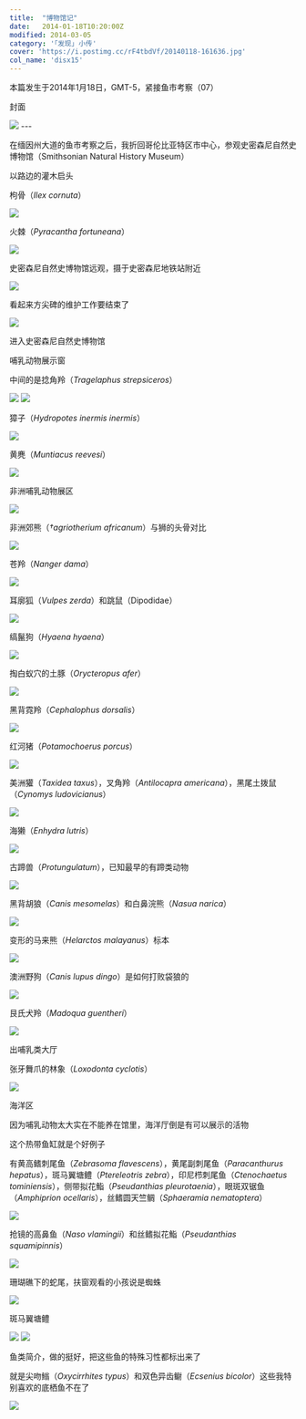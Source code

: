 ```yaml
---
title:  "博物馆记"
date:   2014-01-18T10:20:00Z
modified: 2014-03-05
category: '｢发现｣ 小传'
cover: 'https://i.postimg.cc/rF4tbdVf/20140118-161636.jpg'
col_name: 'disx15'
---
```


本篇发生于2014年1月18日，GMT-5，紧接鱼市考察（07）

封面

<img class='disc' src='https://i.postimg.cc/rF4tbdVf/20140118-161636.jpg'>
---

在缅因州大道的鱼市考察之后，我折回哥伦比亚特区市中心，参观史密森尼自然史博物馆（Smithsonian Natural History Museum）

以路边的灌木启头

枸骨（<i>Ilex cornuta</i>）

<img class='disc' src='https://i.postimg.cc/jdvrRcS2/20140118-145308.jpg'>

火棘（<i>Pyracantha fortuneana</i>）

<img class='disc' src='https://i.postimg.cc/fbGG8gB2/20140118-145615.jpg'>

史密森尼自然史博物馆远观，摄于史密森尼地铁站附近

<img class='disc' src='https://i.postimg.cc/xjv24nrK/20140118-150210.jpg'>

看起来方尖碑的维护工作要结束了

<img class='disc' src='https://i.postimg.cc/J4RLwvmS/20140118-150259-HDR.jpg'>

进入史密森尼自然史博物馆

哺乳动物展示窗

中间的是捻角羚（<i>Tragelaphus strepsiceros</i>）

<img class='disc' src='https://i.postimg.cc/fbVs2dZL/20140118-150752.jpg'>

<img class='disc' src='https://i.postimg.cc/mDMsRGPW/20140118-150801.jpg'>

獐子（<i>Hydropotes inermis inermis</i>）

<img class='disc' src='https://i.postimg.cc/sxrRg0WQ/20140118-150814.jpg'>

黄麂（<i>Muntiacus reevesi</i>）

<img class='disc' src='https://i.postimg.cc/ZqvkFhFv/20140118-150825.jpg'>

非洲哺乳动物展区

<img class='disc' src='https://i.postimg.cc/sgNdh2SR/20140118-150834.jpg'>

非洲郊熊（<i>†agriotherium africanum</i>）与狮的头骨对比

<img class='disc' src='https://i.postimg.cc/cHfV2Mzs/20140118-150900.jpg'>

苍羚（<i>Nanger dama</i>）

<img class='disc' src='https://i.postimg.cc/6qwDX4sC/20140118-150956.jpg'>

耳廓狐（<i>Vulpes zerda</i>）和跳鼠（Dipodidae）

<img class='disc' src='https://i.postimg.cc/c1MpchYh/20140118-151009.jpg'>

缟鬣狗（<i>Hyaena hyaena</i>）

<img class='disc' src='https://i.postimg.cc/FzZwsFm8/20140118-151023.jpg'>

掏白蚁穴的土豚（<i>Orycteropus afer</i>）

<img class='disc' src='https://i.postimg.cc/pXs3wdsn/20140118-151056.jpg'>

黑背霓羚（<i>Cephalophus dorsalis</i>）

<img class='disc' src='https://i.postimg.cc/0y3FNBRk/20140118-151225.jpg'>

红河猪（<i>Potamochoerus porcus</i>）

<img class='disc' src='https://i.postimg.cc/k5bZRvqx/20140118-151241.jpg'>

美洲獾（<i>Taxidea taxus</i>），叉角羚（<i>Antilocapra americana</i>），黑尾土拨鼠（<i>Cynomys ludovicianus</i>）

<img class='disc' src='https://i.postimg.cc/hthNcqYZ/20140118-151554.jpg'>

海獭（<i>Enhydra lutris</i>）

<img class='disc' src='https://i.postimg.cc/fTz6qdfN/20140118-151649.jpg'>

古蹄兽（<i>Protungulatum</i>），已知最早的有蹄类动物

<img class='disc' src='https://i.postimg.cc/j5Y1HnSB/20140118-151823.jpg'>

黑背胡狼（<i>Canis mesomelas</i>）和白鼻浣熊（<i>Nasua narica</i>）

<img class='disc' src='https://i.postimg.cc/3RjcnryN/20140118-151849.jpg'>

变形的马来熊（<i>Helarctos malayanus</i>）标本

<img class='disc' src='https://i.postimg.cc/VvYHTyMR/20140118-151900.jpg'>

澳洲野狗（<i>Canis lupus dingo</i>）是如何打败袋狼的

<img class='disc' src='https://i.postimg.cc/XqQD62k0/20140118-152041.jpg'>

艮氏犬羚（<i>Madoqua guentheri</i>）

<img class='disc' src='https://i.postimg.cc/bYT5nJcF/20140118-152121.jpg'>

出哺乳类大厅

张牙舞爪的林象（<i>Loxodonta cyclotis</i>）

<img class='disc' src='https://i.postimg.cc/CxZr9sZW/20140118-152427.jpg'>

海洋区

因为哺乳动物太大实在不能养在馆里，海洋厅倒是有可以展示的活物

这个热带鱼缸就是个好例子

有黄高鳍刺尾鱼（<i>Zebrasoma flavescens</i>），黄尾副刺尾鱼（<i>Paracanthurus hepatus</i>），斑马翼塘鳢（<i>Ptereleotris zebra</i>），印尼栉刺尾鱼（<i>Ctenochaetus tominiensis</i>），侧带拟花鮨（<i>Pseudanthias pleurotaenia</i>），眼斑双锯鱼（<i>Amphiprion ocellaris</i>），丝鳍圆天竺鲷（<i>Sphaeramia nematoptera</i>）

<img class='disc' src='https://i.postimg.cc/3RhL4MLT/20140118-152551.jpg'>

抢镜的高鼻鱼（<i>Naso vlamingii</i>）和丝鳍拟花鮨（<i>Pseudanthias squamipinnis</i>）

<img class='disc' src='https://i.postimg.cc/Zqp75YxH/20140118-152554.jpg'>

珊瑚礁下的蛇尾，扶窗观看的小孩说是蜘蛛

<img class='disc' src='https://i.postimg.cc/2y82GQR9/20140118-152601.jpg'>

斑马翼塘鳢

<img class='disc' src='https://i.postimg.cc/TwctnkSW/20140118-152617.jpg'>

<img class='disc' src='https://i.postimg.cc/wMfFG19q/20140118-152624.jpg'>

鱼类简介，做的挺好，把这些鱼的特殊习性都标出来了

就是尖吻䱵（<i>Oxycirrhites typus</i>）和双色异齿鳚（<i>Ecsenius bicolor</i>）这些我特别喜欢的底栖鱼不在了

<img class='disc' src='https://i.postimg.cc/qBjmR5yP/20140118-152725.jpg'>
